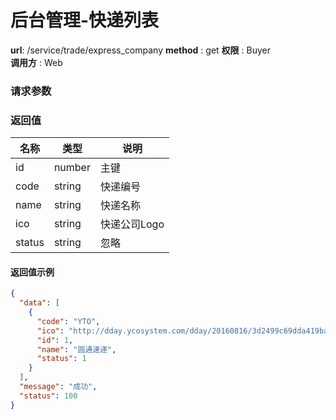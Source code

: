 后台管理-快递列表
=======

**url**: /service/trade/express_company
**method** : get
**权限** : Buyer  
**调用方** : Web

### 请求参数

### 返回值

|  名称  |  类型  |     说明     |
|--------|--------|--------------|
| id     | number | 主键         |
| code   | string | 快递编号     |
| name   | string | 快递名称     |
| ico    | string | 快递公司Logo |
| status | string | 忽略         |



#### 返回值示例

```json
{
  "data": [
    {
      "code": "YTO",
      "ico": "http://dday.ycosystem.com/dday/20160816/3d2499c69dda419ba13e27ca0d0968a7",
      "id": 1,
      "name": "圆通速递",
      "status": 1
    }
  ],
  "message": "成功",
  "status": 100
}
```